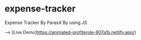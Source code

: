 # expense-tracker
Expense Tracker By ParasX By using JS


--> [Live Demo]https://animated-profiterole-907a1b.netlify.app/)
